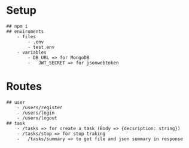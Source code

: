 # Setup

    ## npm i
    ## enviroments
    	- files
    		- .env
    		- test.env
    	- variables
    		- DB_URL => for MongoDB
    		-	JWT_SECRET => for jsonwebtoken

# Routes

    ## user
    	- /users/register
    	- /users/login
    	- /users/logout
    ## task
    	- /tasks => for create a task (Body => {decsription: string})
    	- /tasks/stop => for stop traking
    	-	/tasks/summary => to get file and json summary in response
